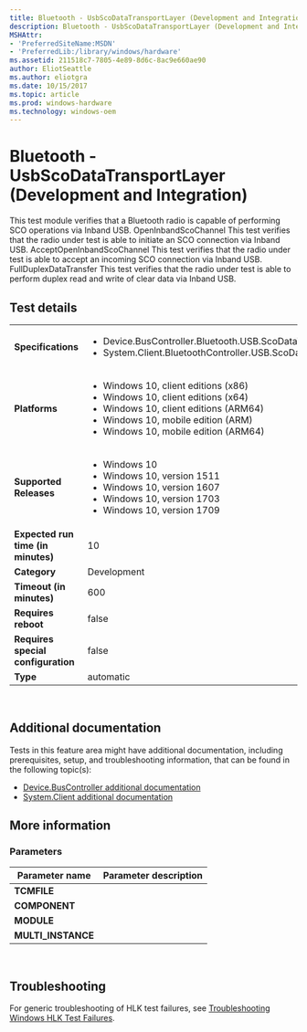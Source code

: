 ```yaml
---
title: Bluetooth - UsbScoDataTransportLayer (Development and Integration)
description: Bluetooth - UsbScoDataTransportLayer (Development and Integration)
MSHAttr:
- 'PreferredSiteName:MSDN'
- 'PreferredLib:/library/windows/hardware'
ms.assetid: 211518c7-7805-4e89-8d6c-8ac9e660ae90
author: EliotSeattle
ms.author: eliotgra
ms.date: 10/15/2017
ms.topic: article
ms.prod: windows-hardware
ms.technology: windows-oem
---
```


# <span id="p_hlk_test.b1a89b7d-e692-4025-9063-95519b03e16b"></span>Bluetooth - UsbScoDataTransportLayer (Development and Integration)


This test module verifies that a Bluetooth radio is capable of performing SCO operations via Inband USB. OpenInbandScoChannel This test verifies that the radio under test is able to initiate an SCO connection via Inband USB. AcceptOpenInbandScoChannel This test verifies that the radio under test is able to accept an incoming SCO connection via Inband USB. FullDuplexDataTransfer This test verifies that the radio under test is able to perform duplex read and write of clear data via Inband USB.

## Test details
|||
|---|---|
| **Specifications**  | <ul><li>Device.BusController.Bluetooth.USB.ScoDataTransportLayer</li><li>System.Client.BluetoothController.USB.ScoDataTransportLayer</li></ul> |  
| **Platforms**   | <ul><li>Windows 10, client editions (x86)</li><li>Windows 10, client editions (x64)</li><li>Windows 10, client editions (ARM64)</li><li>Windows 10, mobile edition (ARM)</li><li>Windows 10, mobile edition (ARM64)</li></ul> |
| **Supported Releases** | <ul><li>Windows 10</li><li>Windows 10, version 1511</li><li>Windows 10, version 1607</li><li>Windows 10, version 1703</li><li>Windows 10, version 1709</li></ul> |
|**Expected run time (in minutes)**| 10 |
|**Category**| Development |
|**Timeout (in minutes)**| 600 |
|**Requires reboot**| false |
|**Requires special configuration**| false |
|**Type**| automatic |

 

## <span id="Additional_documentation"></span><span id="additional_documentation"></span><span id="ADDITIONAL_DOCUMENTATION"></span>Additional documentation


Tests in this feature area might have additional documentation, including prerequisites, setup, and troubleshooting information, that can be found in the following topic(s):

-   [Device.BusController additional documentation](device-buscontroller-additional-documentation.md)
-   [System.Client additional documentation](system-client-additional-documentation.md)

## <span id="More_information"></span><span id="more_information"></span><span id="MORE_INFORMATION"></span>More information


### <span id="Parameters"></span><span id="parameters"></span><span id="PARAMETERS"></span>Parameters

| Parameter name      | Parameter description |
|---------------------|-----------------------|
| **TCMFILE**         |                       |
| **COMPONENT**       |                       |
| **MODULE**          |                       |
| **MULTI\_INSTANCE** |                       |

 

## <span id="Troubleshooting"></span><span id="troubleshooting"></span><span id="TROUBLESHOOTING"></span>Troubleshooting


For generic troubleshooting of HLK test failures, see [Troubleshooting Windows HLK Test Failures](..\user\troubleshooting-windows-hlk-test-failures.md).

 

 







